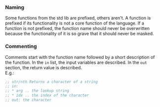 ### Naming

Some functions from the std lib are prefixed, others aren't. A function is prefixed if
its functionality is not a core function of the language. If a function is not prefixed,
the function name should never be overwritten because the functionality of it is so
grave that it should never be masked.

### Commenting

Comments start with the function name followed by a short description of the function.
In the `in` list, the input variables are described. In the `out` section, the return
value is described.
<br>
E.g.:

```clojure
;; str/nth Returns a character of a string
;; in:
;; * arg .. the lookup string
;; * idx .. the index of the character
;; out: the character
```
